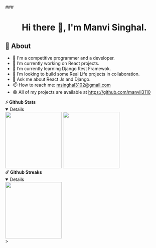 ###<h1 align="center"> Hi there 👋, I'm Manvi Singhal.</h1>


## 🧐 About
- 🧑 I'm a competitive programmer and a developer.
- 🔭 I’m currently working on React projects.
- 🌱 I’m currently learning Django Rest Framewok.
- 👯 I’m looking to build some Real Life projects in collaboration.
- 💬 Ask me about React Js and Django.
- 📫 How to reach me: msinghal3102@gmail.com
- 😄 All of my projects are available at https://github.com/manvii3110

<summary><b>⚡ Github Stats</b></summary>
<details open>
<img height="180em" src="https://github-readme-stats.vercel.app/api?username=manvii3110&show_icons=true&hide_border=true" />
<img height="180em" src="https://github-readme-stats.vercel.app/api/top-langs/?username=manvii3110&exclude_repo=KNN-Image-Classification&show_icons=true&hide_border=true&layout=compact&langs_count=8"/>
 </details>
<summary><b>☄️ Github Streaks</b></summary>
<details open>
<img height="180em" src="https://github-readme-streak-stats.herokuapp.com/?user=manvii3110&layout=compact" />
</details>>
